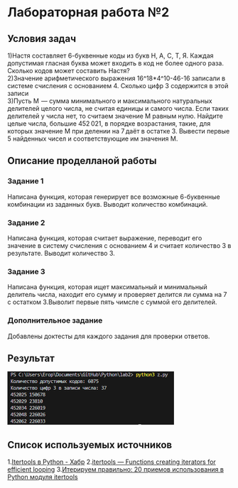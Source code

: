 # Лабораторная работа №2
## Условия задач
1)Настя составляет 6-буквенные коды из букв Н, А, С, Т, Я. Каждая допустимая гласная буква может входить в код не более одного раза. Сколько кодов может составить Настя?\
2)Значение арифметического выражения 16^18*4^10-46-16 записали в системе счисления с основанием 4. Сколько цифр 3 содержится в этой записи\
3)Пусть M  — сумма минимального и максимального натуральных делителей целого числа, не считая единицы и самого числа. Если таких делителей у числа нет, то считаем значение M равным нулю. Найдите целые числа, большие 452 021, в порядке возрастания, такие, для которых значение M при делении на 7 даёт в остатке 3. Вывести первые 5 найденных чисел и соответствующие им значения M.
## Описание проделланой работы
### Задание 1
Написана функция, которая генерирует все возможные 6-буквенные комбинации из заданных букв. Выводит количество комбинаций.
### Задание 2
Написана функция, которая считает выражение, переводит его значение в систему счисления с основанием 4 и считает количество 3 в результате. Выводит количество 3.
### Задание 3 
Написана функция, которая ищет максимальный и минимальный делитель числа, находит его сумму и проверяет делится ли сумма на 7 с остатком 3.Выволит первые пять чимсле с суммой его делителей.

### Дополнительное задание
Добавлены доктесты для каждого задания для проверки ответов.
## Результат
![](image.png)
## Список используемых источников
1.[Itertools в Python - Хабр](https://habr.com/ru/companies/otus/articles/529356)
2.[itertools — Functions creating iterators for efficient looping](https://docs.python.org/3/library/itertools.html)
3.[Итерируем правильно: 20 приемов использования в Python модуля itertools](https://proglib.io/p/iteriruemsya-pravilno-20-priemov-ispolzovaniya-v-python-modulya-itertools-2020-01-03)


